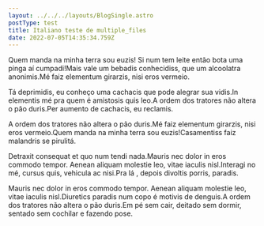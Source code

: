 ```yaml
---
layout: ../../../layouts/BlogSingle.astro
postType: test
title: Italiano teste de multiple_files
date: 2022-07-05T14:35:34.759Z
---
```

Quem manda na minha terra sou euzis! Si num tem leite então bota uma pinga aí cumpadi!Mais vale um bebadis conhecidiss, que um alcoolatra anonimis.Mé faiz elementum girarzis, nisi eros vermeio.

Tá deprimidis, eu conheço uma cachacis que pode alegrar sua vidis.In elementis mé pra quem é amistosis quis leo.A ordem dos tratores não altera o pão duris.Per aumento de cachacis, eu reclamis.

A ordem dos tratores não altera o pão duris.Mé faiz elementum girarzis, nisi eros vermeio.Quem manda na minha terra sou euzis!Casamentiss faiz malandris se pirulitá.

Detraxit consequat et quo num tendi nada.Mauris nec dolor in eros commodo tempor. Aenean aliquam molestie leo, vitae iaculis nisl.Interagi no mé, cursus quis, vehicula ac nisi.Pra lá , depois divoltis porris, paradis.

Mauris nec dolor in eros commodo tempor. Aenean aliquam molestie leo, vitae iaculis nisl.Diuretics paradis num copo é motivis de denguis.A ordem dos tratores não altera o pão duris.Em pé sem cair, deitado sem dormir, sentado sem cochilar e fazendo pose.